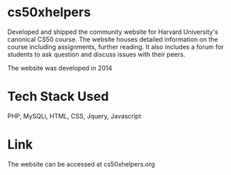 # cs50xhelpers

 Developed and shipped the community website for Harvard University's canonical CS50 course. The website houses detailed information on the course including assignments, further reading. It also includes a forum for students to ask question and discuss issues with their peers.

 The website was developed in 2014

# Tech Stack Used
 PHP, MySQLi, HTML, CSS, Jquery, Javascript

# Link
The website can be accessed at cs50xhelpers.org